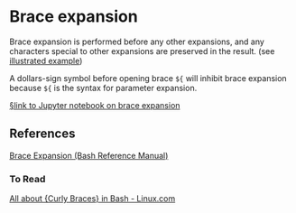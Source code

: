 # Brace expansion

Brace expansion is performed before any other expansions, and any characters special to other expansions are preserved in the result. (see [illustrated example](./ipynb--brance-expansion-and-file-expansion/index.ipynb))


A dollars-sign symbol before opening brace `${` will inhibit brace expansion because `${` is the syntax for parameter expansion. 



[§link to Jupyter notebook on brace expansion](./ipynb--brace-expansion/index.ipynb)



## References

 [Brace Expansion (Bash Reference Manual)](https://www.gnu.org/software/bash/manual/html_node/Brace-Expansion.html) 



### To Read

[All about {Curly Braces} in Bash - Linux.com](https://www.linux.com/topic/desktop/all-about-curly-braces-bash/) 